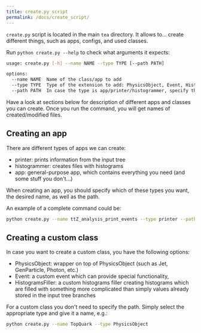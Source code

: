 ```yaml
---
title: create.py script
permalink: /docs/create_script/
---
```


`create.py` script is located in the main `tea` directory. It allows to... create different things, such as apps, configs, and used classes.

Run `python create.py --help` to check what arguments it expects:

```bash
usage: create.py [-h] --name NAME --type TYPE [--path PATH]

options:
  --name NAME  Name of the class/app to add
  --type TYPE  Type of the extension to add: PhysicsObject, Event, HistogramFiller, app, printer, histogrammer
  --path PATH  In case the type is app/printer/histogrammer, specify the directory name in which to put it
```

Have a look at sections below for description of different apps and classes you can create. Once you run the command, you will get names of created/modified files.

## Creating an app

There are different types of apps we can create:
- printer: prints information from the input tree
- histogrammer: creates files with histograms
- app: general-purpose app, which contains everything you need (and some stuff you don't...)

When creating an app, you should specify which of these types you want, the desired name, as well as the path.

An example of a complete command could be:

```bash
python create.py --name ttZ_analysis_print_events --type printer --path ttZ_analysis
```

## Creating a custom class

In case you want to create a custom class, you have the following options:
- PhysicsObject: wrapper on top of PhysicsObject (such as Jet, GenParticle, Photon, etc.)
- Event: a custom event which can provide special functionality, 
- HistogramsFiller: a custom histograms filler creating histograms which are filled with something more complicated than simply values already stored in the input tree branches

For a custom class you don't need to specify the path. Simply select the appropriate type and give it a name, e.g.:

```bash
python create.py --name TopQuark --type PhysicsObject
```
